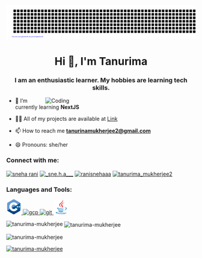 <div align="center">
    <img src="gitartwork.svg" alt="gitartwork">
</div>

<h1 align="center">Hi 👋, I'm Tanurima</h1>
<h3 align="center">I am an enthusiastic learner. My hobbies are learning tech skills.</h3>


<img align="right" alt="Coding" width="400" src="https://cdn.dribbble.com/users/2646423/screenshots/5507196/computer.gif">

- 🌱 I’m currently learning **NextJS**

- 👨‍💻 All of my projects are available at [Link](https://github.com/tanurima-mukherjee)

- 📫 How to reach me **tanurinamukherjee2@gmail.com**

- 😄 Pronouns: she/her

<h3 align="left">Connect with me:</h3>
<p align="left">

<a href="https://linkedin.com/in/sneha rani" target="blank"><img align="center" src="https://raw.githubusercontent.com/rahuldkjain/github-profile-readme-generator/master/src/images/icons/Social/linked-in-alt.svg" alt="sneha rani" height="30" width="40" /></a>
<a href="https://instagram.com/_sne.h.a___" target="blank"><img align="center" src="https://raw.githubusercontent.com/rahuldkjain/github-profile-readme-generator/master/src/images/icons/Social/instagram.svg" alt="_sne.h.a___" height="30" width="40" /></a>
<a href="https://www.hackerrank.com/ranisnehaaa" target="blank"><img align="center" src="https://raw.githubusercontent.com/rahuldkjain/github-profile-readme-generator/master/src/images/icons/Social/hackerrank.svg" alt="ranisnehaaa" height="30" width="40" /></a>
<a href="https://www.leetcode.com/tanurima_mukherjee2" target="blank"><img align="center" src="https://raw.githubusercontent.com/rahuldkjain/github-profile-readme-generator/master/src/images/icons/Social/leet-code.svg" alt="tanurima_mukherjee2" height="30" width="40" /></a>


<h3 align="left">Languages and Tools:</h3>
<p align="left"> <a href="https://www.w3schools.com/cpp/" target="_blank" rel="noreferrer"> <img src="https://raw.githubusercontent.com/devicons/devicon/master/icons/cplusplus/cplusplus-original.svg" alt="cplusplus" width="40" height="40"/> </a> <a href="https://cloud.google.com" target="_blank" rel="noreferrer"> <img src="https://www.vectorlogo.zone/logos/google_cloud/google_cloud-icon.svg" alt="gcp" width="40" height="40"/> </a> <a href="https://git-scm.com/" target="_blank" rel="noreferrer"> <img src="https://www.vectorlogo.zone/logos/git-scm/git-scm-icon.svg" alt="git" width="40" height="40"/> </a> <a href="https://www.java.com" target="_blank" rel="noreferrer"> <img src="https://raw.githubusercontent.com/devicons/devicon/master/icons/java/java-original.svg" alt="java" width="40" height="40"/> </a> </p>

<p><img align="left" src="https://github-readme-stats.vercel.app/api/top-langs?username=tanurima-mukherjee&show_icons=true&locale=en&layout=compact" alt="tanurima-mukherjee" /></p>

<p>&nbsp;<img align="center" src="https://github-readme-stats.vercel.app/api?username=tanurima-mukherjee&show_icons=true&locale=en" alt="tanurima-mukherjee" /></p>


<p><img align="center" src="https://github-readme-streak-stats.herokuapp.com/?user=tanurima-mukherjee&" alt="tanurima-mukherjee" /></p>

<p align="left"> <a href="https://github.com/ryo-ma/github-profile-trophy"><img src="https://github-profile-trophy.vercel.app/?username=tanurima-mukherjee" alt="tanurima-mukherjee" /></a> </p>

